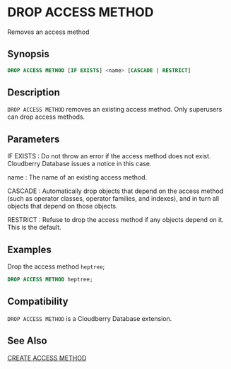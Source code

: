 # DROP ACCESS METHOD

Removes an access method

## Synopsis

```sql
DROP ACCESS METHOD [IF EXISTS] <name> [CASCADE | RESTRICT]
```

## Description

`DROP ACCESS METHOD` removes an existing access method. Only superusers can drop access methods.

## Parameters

IF EXISTS
:   Do not throw an error if the access method does not exist. Cloudberry Database issues a notice in this case.

name
:   The name of an existing access method.

CASCADE
:   Automatically drop objects that depend on the access method (such as operator classes, operator families, and indexes), and in turn all objects that depend on those objects.

RESTRICT
:   Refuse to drop the access method if any objects depend on it. This is the default.

## Examples

Drop the access method `heptree`;

``` sql
DROP ACCESS METHOD heptree;
```

## Compatibility

`DROP ACCESS METHOD` is a Cloudberry Database extension.

## See Also

[CREATE ACCESS METHOD](/docs/sql-statements/sql-statement-create-access-method.md)



